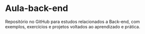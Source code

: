 # Aula-back-end
Repositório no GitHub para estudos relacionados a Back-end, com exemplos, exercícios e projetos voltados ao aprendizado e prática.
